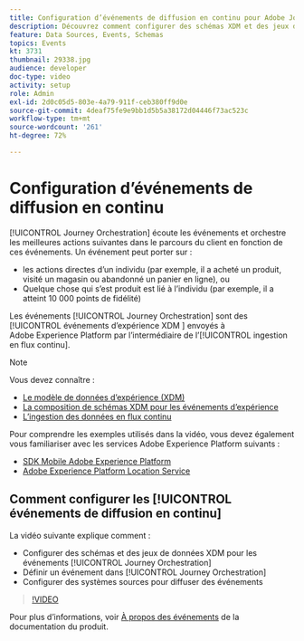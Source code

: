 ```yaml
---
title: Configuration d’événements de diffusion en continu pour Adobe Journey Orchestration
description: Découvrez comment configurer des schémas XDM et des jeux de données pour les événements Journey Orchestration, comment définir un événement dans Journey Orchestration et comment configurer les systèmes sources pour diffuser des événements.
feature: Data Sources, Events, Schemas
topics: Events
kt: 3731
thumbnail: 29338.jpg
audience: developer
doc-type: video
activity: setup
role: Admin
exl-id: 2d0c05d5-803e-4a79-911f-ceb380ff9d0e
source-git-commit: 4deaf75fe9e9bb1d5b5a38172d04446f73ac523c
workflow-type: tm+mt
source-wordcount: '261'
ht-degree: 72%

---
```


# Configuration d’événements de diffusion en continu

[!UICONTROL Journey Orchestration] écoute les événements et orchestre les meilleures actions suivantes dans le parcours du client en fonction de ces événements. Un événement peut porter sur :

* les actions directes d’un individu (par exemple, il a acheté un produit, visité un magasin ou abandonné un panier en ligne), ou
* Quelque chose qui s’est produit est lié à l’individu (par exemple, il a atteint 10 000 points de fidélité)

Les événements [!UICONTROL Journey Orchestration] sont des [!UICONTROL événements d’expérience XDM ] envoyés à Adobe Experience Platform par l’intermédiaire de l’[!UICONTROL ingestion en flux continu].

>[!NOTE]
>
>Vous devez connaître :
>
>* [Le modèle de données d’expérience (XDM)](https://experienceleague.adobe.com/docs/platform-learn/tutorials/schemas/schemas-and-experience-data-model.html?lang=fr)
>* [La composition de schémas XDM pour les événements d’expérience](https://experienceleague.adobe.com/docs/platform-learn/tutorials/schemas/create-schemas.html?lang=fr)
>* [L’ingestion des données en flux continu](https://experienceleague.adobe.com/docs/platform-learn/tutorials/data-ingestion/understanding-streaming-ingestion.html?lang=en)
>
>Pour comprendre les exemples utilisés dans la vidéo, vous devez également vous familiariser avec les services Adobe Experience Platform suivants :
>
>* [ SDK Mobile Adobe Experience Platform](https://experienceleague.adobe.com/docs/platform-learn/data-collection/mobile-sdk/overview.html?lang=fr)
>* [Adobe Experience Platform Location Service](https://experienceleague.adobe.com/docs/places/using/home.html?lang=fr)


## Comment configurer les [!UICONTROL événements de diffusion en continu]

La vidéo suivante explique comment :

* Configurer des schémas et des jeux de données XDM pour les événements [!UICONTROL Journey Orchestration]
* Définir un événement dans [!UICONTROL Journey Orchestration]
* Configurer des systèmes sources pour diffuser des événements

>[!VIDEO](https://video.tv.adobe.com/v/29338?quality=12)

Pour plus d’informations, voir [À propos des événements](https://experienceleague.adobe.com/docs/journeys/using/events-journeys/about-events/about-events.html?lang=en) de la documentation du produit.
